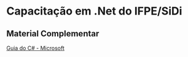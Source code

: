 # Capacitação em .Net do IFPE/SiDi

## Material Complementar
[Guia do C# - Microsoft](https://docs.microsoft.com/en-us/dotnet/csharp/tour-of-csharp/)
